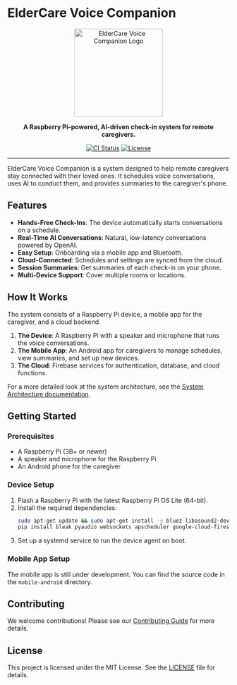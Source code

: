 # ElderCare Voice Companion

<p align="center">
  <img src="https://raw.githubusercontent.com/genez-io/Elderly-AI/main/docs/images/logo.svg" alt="ElderCare Voice Companion Logo" width="200"/>
</p>

<p align="center">
  <strong>A Raspberry Pi–powered, AI-driven check-in system for remote caregivers.</strong>
</p>

<p align="center">
  <a href="https://github.com/genez-io/Elderly-AI/actions/workflows/ci.yml"><img src="https://github.com/genez-io/Elderly-AI/actions/workflows/ci.yml/badge.svg" alt="CI Status"></a>
  <a href="https://github.com/genez-io/Elderly-AI/blob/main/LICENSE"><img src="https://img.shields.io/badge/License-MIT-blue.svg" alt="License"></a>
</p>

---

ElderCare Voice Companion is a system designed to help remote caregivers stay connected with their loved ones. It schedules voice conversations, uses AI to conduct them, and provides summaries to the caregiver's phone.

## Features

*   **Hands-Free Check-Ins**: The device automatically starts conversations on a schedule.
*   **Real-Time AI Conversations**: Natural, low-latency conversations powered by OpenAI.
*   **Easy Setup**: Onboarding via a mobile app and Bluetooth.
*   **Cloud-Connected**: Schedules and settings are synced from the cloud.
*   **Session Summaries**: Get summaries of each check-in on your phone.
*   **Multi-Device Support**: Cover multiple rooms or locations.

## How It Works

The system consists of a Raspberry Pi device, a mobile app for the caregiver, and a cloud backend.

1.  **The Device**: A Raspberry Pi with a speaker and microphone that runs the voice conversations.
2.  **The Mobile App**: An Android app for caregivers to manage schedules, view summaries, and set up new devices.
3.  **The Cloud**: Firebase services for authentication, database, and cloud functions.

For a more detailed look at the system architecture, see the [System Architecture documentation](docs/system_architecture.md).

## Getting Started

### Prerequisites

*   A Raspberry Pi (3B+ or newer)
*   A speaker and microphone for the Raspberry Pi
*   An Android phone for the caregiver

### Device Setup

1.  Flash a Raspberry Pi with the latest Raspberry Pi OS Lite (64-bit).
2.  Install the required dependencies:
    ```bash
    sudo apt-get update && sudo apt-get install -y bluez libasound2-dev portaudio19-dev
    pip install bleak pyaudio websockets apscheduler google-cloud-firestore structlog
    ```
3.  Set up a systemd service to run the device agent on boot.

### Mobile App Setup

The mobile app is still under development. You can find the source code in the `mobile-android` directory.

## Contributing

We welcome contributions! Please see our [Contributing Guide](CONTRIBUTING.md) for more details.

## License

This project is licensed under the MIT License. See the [LICENSE](LICENSE) file for details.